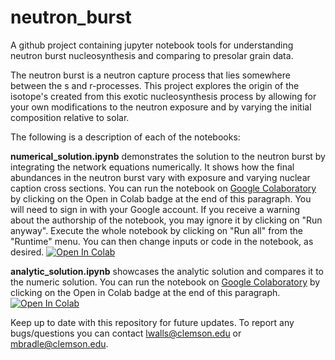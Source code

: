 # neutron_burst
A github project containing jupyter notebook tools for understanding neutron burst nucleosynthesis and comparing to presolar grain data. 

The neutron burst is a neutron capture process that lies somewhere between the s and r-processes. This project explores the origin of the isotope's created from this exotic nucleosynthesis process by allowing for your own modifications to the neutron exposure and by varying the initial composition relative to solar.

The following is a description of each of the notebooks:

**numerical_solution.ipynb** demonstrates the solution to the neutron burst by integrating the network equations numerically. It shows how the final abundances in the neutron burst vary with exposure and varying nuclear caption cross sections. You can run the notebook on [Google Colaboratory](https://colab.research.google.com) by clicking on the Open in Colab badge at the end of this paragraph. You will need to sign in with your Google account. If you receive a warning about the authorship of the notebook, you may ignore it by clicking on "Run anyway". Execute the whole notebook by clicking on "Run all" from the "Runtime" menu. You can then change inputs or code in the notebook, as desired. [![Open In Colab](https://colab.research.google.com/assets/colab-badge.svg)](https://colab.research.google.com/github/lucaswalls18/neutron_burst/blob/main/numerical_solution.ipynb) 

**analytic_solution.ipynb** showcases the analytic solution and compares it to the numeric solution. You can run the notebook on [Google Colaboratory](https://colab.research.google.com) by clicking on the Open in Colab badge at the end of this paragraph. [![Open In Colab](https://colab.research.google.com/assets/colab-badge.svg)](https://colab.research.google.com/github/lucaswalls18/neutron_burst/blob/main/analytic_solution.ipynb)

Keep up to date with this repository for future updates. To report any bugs/questions you can contact <lwalls@clemson.edu> or <mbradle@clemson.edu>.
